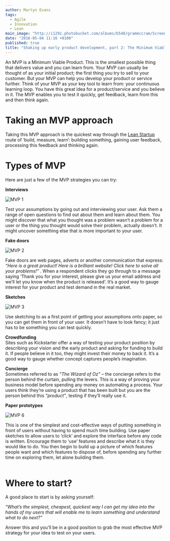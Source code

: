 ```yaml
---
author: Martyn Evans
tags: 
  - Agile
  - Innovation
  - Lean
main_image: "http://i1291.photobucket.com/albums/b548/grammccram/Screen%20Shot%202016-04-20%20at%2012.26.50_zpsbvf6rhz8.png"
date: "2016-05-04 11:16 +0100"
published: true
title: "Shaking up early product development, part 2: The Minimum Viable Product"
---
```

An MVP is a Minimum Viable Product. This is the smallest possible thing that delivers value and you can learn from. Your MVP can usually be thought of as your initial product; the first thing you try to sell to your customer. But your MVP can help you develop your product or service further. Think of your MVP as your key tool to learn from: your continuous learning loop. You have this great idea for a product/service and you believe in it. The MVP enables you to test it quickly, get feedback, learn from this and then think again.<br/>

# Taking an MVP approach
Taking this MVP approach is the quickest way through the [Lean Startup](http://theleanstartup.com) route of ‘build, measure, learn’: building something, gaining user feedback, processing this feedback and thinking again.<br/>

# Types of MVP
Here are just a few of the MVP strategies you can try:<br/>

<b>Interviews</b><br/>

![MVP 1](http://i1291.photobucket.com/albums/b548/grammccram/Screen%20Shot%202016-04-15%20at%2012.02.30_zpsdgvl8ebr.png)

Test your assumptions by going out and interviewing your user. Ask them a range of open questions to find out about them and learn about them. You might discover that what you thought was a problem wasn’t a problem for a user or the thing you thought would solve their problem, actually doesn’t. It might uncover something else that is more important to your user.<br/>

<b>Fake doors</b><br/>

![MVP 2](http://i1291.photobucket.com/albums/b548/grammccram/abingo_zpsu042uoly.png)

Fake doors are web pages, adverts or another communication that express: <i>“Here is a great product! Here is a brilliant website! Click here to solve all your problems!”</i> . When a respondent clicks  they go through to a message saying ‘Thank you for your interest, please give us your email address and we’ll let you know when the product is released’. It’s a good way to gauge interest for your product and test demand in the real market.<br/>

<b>Sketches</b><br/>

![MVP 3](http://i1291.photobucket.com/albums/b548/grammccram/Screen%20Shot%202016-04-15%20at%2012.08.35_zpsnqe0gzvw.png)

Use sketching to as a first point of getting your assumptions onto paper, so you can get them in front of your user. It doesn’t have to look fancy; it just has to be something you can test quickly.<br/>

<b>Crowdfunding</b><br/>
Sites such as Kickstarter offer a way of testing your product position by describing your vision and the early product  and asking for funding to build it. If people believe in it too, they might invest their money to back it. It’s a good way to gauge whether concept captures people’s imagination.<br/>
 
<b>Concierge</b><br/>
Sometimes referred to as <i>“The Wizard of Oz”</i> – the concierge refers to the person behind the curtain, pulling the levers. This is a way of proving your business model before spending any money on automating a process. Your users think they’re using a product that has been built  but you are the person behind this <i>“product”</i>, testing if they’ll really use it.<br/>

<b>Paper prototypes</b><br/>

![MVP 6](http://i1291.photobucket.com/albums/b548/grammccram/Screen%20Shot%202016-04-20%20at%2012.26.50_zpsbvf6rhz8.png)

This is one of the simplest and cost-effective ways of putting something in front of users without having to spend much time building. Use paper sketches to allow users to ‘click’ and explore the interface before any code is written. Encourage them to ‘use’ features and describe what it is they would like to do. You then begin to build up a picture of which features people want and which features to dispose of, before spending any further time on exploring them, let alone building them.<br/>
<br/>

# Where to start?
A good place to start is by asking yourself:<br/>

<i>“What’s the simplest, cheapest, quickest way I can get my idea into the hands of my users that will enable me to learn something and understand what to do next?”</i><br/>

Answer this and you’ll be in a good position to grab the most effective MVP strategy for your idea to test on your users.



